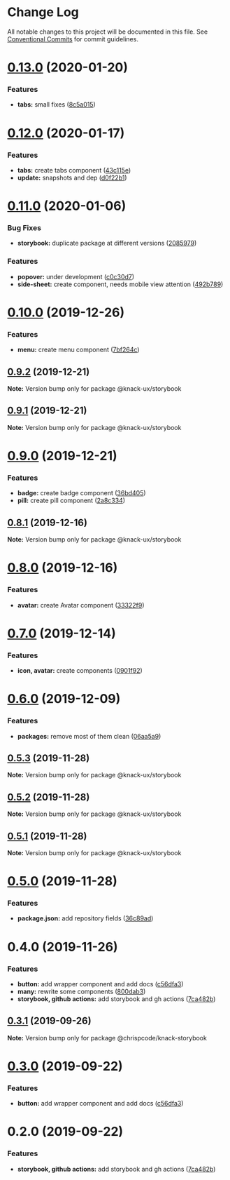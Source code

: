 # Change Log

All notable changes to this project will be documented in this file.
See [Conventional Commits](https://conventionalcommits.org) for commit guidelines.

# [0.13.0](https://github.com/knack-ux/knack-ux/compare/@knack-ux/storybook@0.12.0...@knack-ux/storybook@0.13.0) (2020-01-20)


### Features

* **tabs:** small fixes ([8c5a015](https://github.com/knack-ux/knack-ux/commit/8c5a015))





# [0.12.0](https://github.com/knack-ux/knack-ux/compare/@knack-ux/storybook@0.11.0...@knack-ux/storybook@0.12.0) (2020-01-17)


### Features

* **tabs:** create tabs component ([43c115e](https://github.com/knack-ux/knack-ux/commit/43c115e))
* **update:** snapshots and dep ([d0f22b1](https://github.com/knack-ux/knack-ux/commit/d0f22b1))





# [0.11.0](https://github.com/knack-ux/knack-ux/compare/@knack-ux/storybook@0.10.0...@knack-ux/storybook@0.11.0) (2020-01-06)


### Bug Fixes

* **storybook:** duplicate package at different versions ([2085979](https://github.com/knack-ux/knack-ux/commit/2085979))


### Features

* **popover:** under development ([c0c30d7](https://github.com/knack-ux/knack-ux/commit/c0c30d7))
* **side-sheet:** create component, needs mobile view attention ([492b789](https://github.com/knack-ux/knack-ux/commit/492b789))





# [0.10.0](https://github.com/knack-ux/knack-ux/compare/@knack-ux/storybook@0.9.2...@knack-ux/storybook@0.10.0) (2019-12-26)


### Features

* **menu:** create menu component ([7bf264c](https://github.com/knack-ux/knack-ux/commit/7bf264c))





## [0.9.2](https://github.com/knack-ux/knack-ux/compare/@knack-ux/storybook@0.9.1...@knack-ux/storybook@0.9.2) (2019-12-21)

**Note:** Version bump only for package @knack-ux/storybook





## [0.9.1](https://github.com/knack-ux/knack-ux/compare/@knack-ux/storybook@0.9.0...@knack-ux/storybook@0.9.1) (2019-12-21)

**Note:** Version bump only for package @knack-ux/storybook





# [0.9.0](https://github.com/knack-ux/knack-ux/compare/@knack-ux/storybook@0.8.1...@knack-ux/storybook@0.9.0) (2019-12-21)


### Features

* **badge:** create badge component ([36bd405](https://github.com/knack-ux/knack-ux/commit/36bd405))
* **pill:** create pill component ([2a8c334](https://github.com/knack-ux/knack-ux/commit/2a8c334))





## [0.8.1](https://github.com/knack-ux/knack-ux/compare/@knack-ux/storybook@0.8.0...@knack-ux/storybook@0.8.1) (2019-12-16)

**Note:** Version bump only for package @knack-ux/storybook





# [0.8.0](https://github.com/knack-ux/knack-ux/compare/@knack-ux/storybook@0.7.0...@knack-ux/storybook@0.8.0) (2019-12-16)


### Features

* **avatar:** create Avatar component ([33322f9](https://github.com/knack-ux/knack-ux/commit/33322f9))





# [0.7.0](https://github.com/knack-ux/knack-ux/compare/@knack-ux/storybook@0.6.0...@knack-ux/storybook@0.7.0) (2019-12-14)


### Features

* **icon, avatar:** create components ([0901f92](https://github.com/knack-ux/knack-ux/commit/0901f92))





# [0.6.0](https://github.com/knack-ux/knack-ux/compare/@knack-ux/storybook@0.5.3...@knack-ux/storybook@0.6.0) (2019-12-09)


### Features

* **packages:** remove most of them clean ([06aa5a9](https://github.com/knack-ux/knack-ux/commit/06aa5a9))





## [0.5.3](https://github.com/knack-ux/knack-ux/compare/@knack-ux/storybook@0.5.2...@knack-ux/storybook@0.5.3) (2019-11-28)

**Note:** Version bump only for package @knack-ux/storybook





## [0.5.2](https://github.com/knack-ux/knack-ux/compare/@knack-ux/storybook@0.5.1...@knack-ux/storybook@0.5.2) (2019-11-28)

**Note:** Version bump only for package @knack-ux/storybook





## [0.5.1](https://github.com/knack-ux/knack-ux/compare/@knack-ux/storybook@0.5.0...@knack-ux/storybook@0.5.1) (2019-11-28)

**Note:** Version bump only for package @knack-ux/storybook





# [0.5.0](https://github.com/knack-ux/knack-ux/compare/@knack-ux/storybook@0.4.0...@knack-ux/storybook@0.5.0) (2019-11-28)


### Features

* **package.json:** add repository fields ([36c89ad](https://github.com/knack-ux/knack-ux/commit/36c89ad))





# 0.4.0 (2019-11-26)


### Features

* **button:** add wrapper component and add docs ([c56dfa3](https://github.com/chrispcode/knack/commit/c56dfa3))
* **many:** rewrite some components ([800dab3](https://github.com/chrispcode/knack/commit/800dab3))
* **storybook, github actions:** add storybook and gh actions ([7ca482b](https://github.com/chrispcode/knack/commit/7ca482b))





## [0.3.1](https://github.com/chrispcode/knack/compare/@chrispcode/knack-storybook@0.3.0...@chrispcode/knack-storybook@0.3.1) (2019-09-26)

**Note:** Version bump only for package @chrispcode/knack-storybook





# [0.3.0](https://github.com/chrispcode/knack/compare/@chrispcode/knack-storybook@0.2.0...@chrispcode/knack-storybook@0.3.0) (2019-09-22)


### Features

* **button:** add wrapper component and add docs ([c56dfa3](https://github.com/chrispcode/knack/commit/c56dfa3))





# 0.2.0 (2019-09-22)


### Features

* **storybook, github actions:** add storybook and gh actions ([7ca482b](https://github.com/chrispcode/knack/commit/7ca482b))
